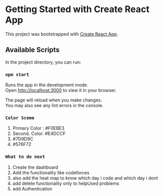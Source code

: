 # Getting Started with Create React App

This project was bootstrapped with [Create React App](https://github.com/facebook/create-react-app).

## Available Scripts

In the project directory, you can run:

### `npm start`

Runs the app in the development mode.\
Open [http://localhost:3000](http://localhost:3000) to view it in your browser.

The page will reload when you make changes.\
You may also see any lint errors in the console.

### `Color Sceme`

1. Primary Color : #F0EBE3
2. Second. Color: #E4DCCF
3. #7D9D9C
4. #576F72

### `What to do next `

1. Create the dashboard
2. Add the functionality like codeforces
3. also add the heat map to know which day i code and which day i dont
4. add delete functionality only to helpUsed problems
5. add Authentication
